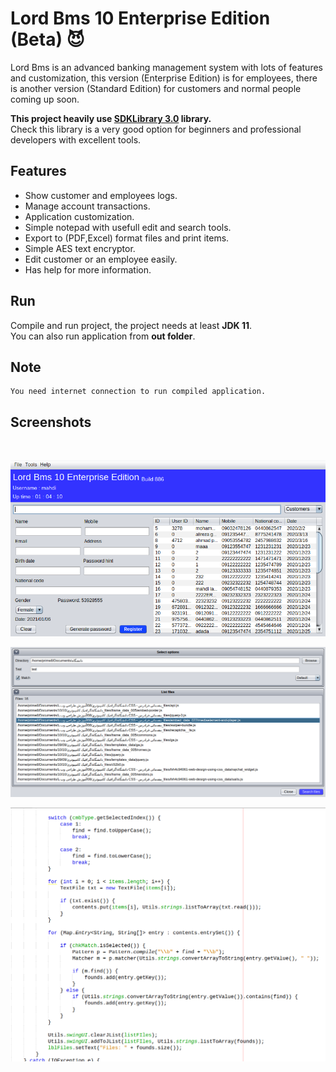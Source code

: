 # Lord Bms 10 Enterprise Edition (Beta) :smiling_imp:
Lord Bms is an advanced banking management system with lots of features and customization, this version (Enterprise Edition) is for employees, there is another version (Standard Edition) for customers and normal people coming up soon.

**This project heavily use [SDKLibrary 3.0](https://github.com/mahdiDedsec/SDKLibrary-3.0.git)  library.**<br/>
Check this library is a very good option for beginners and professional developers with excellent tools.
<br/>

## Features

* Show customer and employees logs.
* Manage account transactions.
* Application customization.
* Simple notepad with usefull edit and search tools.
* Export to (PDF,Excel) format files and print items.
* Simple AES text encryptor.
* Edit customer or an employee easily.
* Has help for more information.

## Run

Compile and run project, the project needs at least **JDK 11**.<br/>
You can also run application from **out folder**.

## Note

```
You need internet connection to run compiled application.
```

## Screenshots
<br/>

![GitHub Logo](/screenshots/screen1.png) <br/>

![GitHub Logo](/screenshots/screen2.png) <br/>

![GitHub Logo](/screenshots/screen3.png) <br/>
